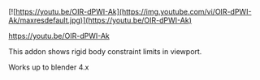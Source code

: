
[![https://youtu.be/OIR-dPWI-Ak](https://img.youtube.com/vi/OIR-dPWI-Ak/maxresdefault.jpg)](https://youtu.be/OIR-dPWI-Ak)

https://youtu.be/OIR-dPWI-Ak

This addon shows rigid body constraint limits in viewport.

Works up to blender 4.x
